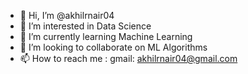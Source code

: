 - 👋 Hi, I’m @akhilrnair04
- 👀 I’m interested in Data Science
- 🌱 I’m currently learning Machine Learning
- 💞️ I’m looking to collaborate on ML Algorithms
- 📫 How to reach me : gmail: akhilrnair04@gmail.com

<!---
akhilrnair04/akhilrnair04 is a ✨ special ✨ repository because its `README.md` (this file) appears on your GitHub profile.
You can click the Preview link to take a look at your changes.
--->
